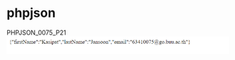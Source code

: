 # phpjson
PHPJSON_0075_P21![alt text](https://github.com/kasipat456/phpjson/blob/main/Picture/php21.png)

